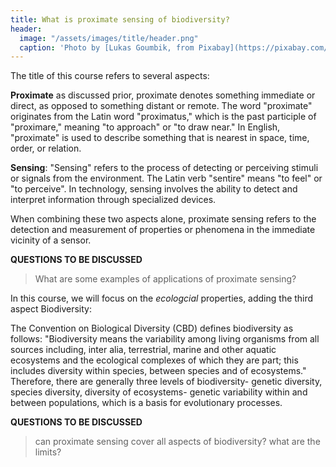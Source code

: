 ```yaml
---
title: What is proximate sensing of biodiversity?
header:
  image: "/assets/images/title/header.png"
  caption: 'Photo by [Lukas Goumbik, from Pixabay](https://pixabay.com/de/users/goumbik-3752482/?utm_source=link-attribution&utm_medium=referral&utm_campaign=image&utm_content=2055522){:target="_blank"}'
---
```


 
<!--more-->

The title of this course refers to several aspects:

__Proximate__ as discussed prior, proximate denotes something immediate or direct, as opposed to something distant or remote. The word "proximate" originates from the Latin word "proximatus," which is the past participle of "proximare," meaning "to approach" or "to draw near." In English, "proximate" is used to describe something that is nearest in space, time, order, or relation.

__Sensing__: "Sensing" refers to the process of detecting or perceiving stimuli or signals from the environment. The Latin verb "sentire" means "to feel" or "to perceive". In technology, sensing involves the ability to detect and interpret information through specialized devices.


When combining these two aspects alone, proximate sensing refers to the detection and measurement of  properties or phenomena in the immediate vicinity of a sensor.


**QUESTIONS TO BE DISCUSSED**
> What are some examples of applications of proximate sensing?


In this course, we will focus on the _ecologcial_ properties, adding the third aspect Biodiversity: 

The Convention on Biological Diversity (CBD) defines biodiversity as follows: "Biodiversity means the variability among living organisms from all sources including, inter alia, terrestrial, marine and other aquatic ecosystems and the ecological complexes of which they are part; this includes diversity within species, between species and of ecosystems." Therefore, there are generally three levels of biodiversity- genetic diversity, species  diversity, diversity of ecosystems- genetic variability within and between populations, which is a basis for evolutionary processes.

**QUESTIONS TO BE DISCUSSED**
> can proximate sensing cover all aspects of biodiversity?
> what are the limits?
